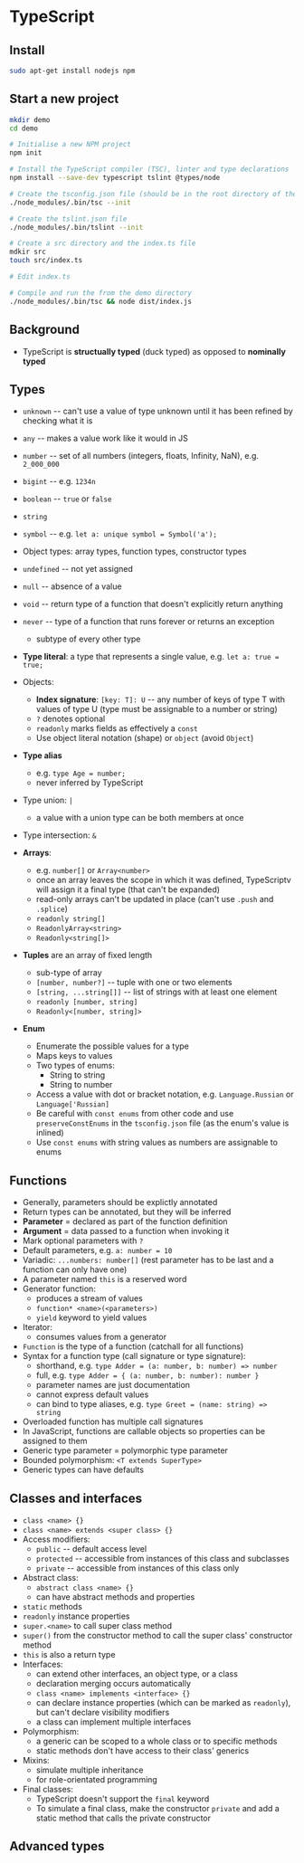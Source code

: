 # TypeScript

## Install

```bash
sudo apt-get install nodejs npm
```

## Start a new project

```bash
mkdir demo
cd demo

# Initialise a new NPM project
npm init

# Install the TypeScript compiler (TSC), linter and type declarations
npm install --save-dev typescript tslint @types/node

# Create the tsconfig.json file (should be in the root directory of the project)
./node_modules/.bin/tsc --init

# Create the tslint.json file
./node_modules/.bin/tslint --init

# Create a src directory and the index.ts file
mdkir src
touch src/index.ts

# Edit index.ts

# Compile and run the from the demo directory
./node_modules/.bin/tsc && node dist/index.js
```

## Background

* TypeScript is **structually typed** (duck typed) as opposed to **nominally typed**

## Types

* `unknown` -- can't use a value of type unknown until it has been refined by checking what it is
* `any` -- makes a value work like it would in JS
* `number` -- set of all numbers (integers, floats, Infinity, NaN), e.g. `2_000_000`
* `bigint` -- e.g. `1234n`
* `boolean` -- `true` or `false`
* `string`
* `symbol` -- e.g. `let a: unique symbol = Symbol('a');`
* Object types: array types, function types, constructor types
* `undefined` -- not yet assigned
* `null` -- absence of a value
* `void` -- return type of a function that doesn't explicitly return anything
* `never` -- type of a function that runs forever or returns an exception
    - subtype of every other type

* **Type literal**: a type that represents a single value, e.g. `let a: true = true;`

* Objects:
    * **Index signature**: `[key: T]: U` -- any number of keys of type T with values of type U (type must be assignable to a number or string)
    * `?` denotes optional
    * `readonly` marks fields as effectively a `const`
    * Use object literal notation (shape) or `object` (avoid `Object`)
* **Type alias**
    - e.g. `type Age = number;`
    - never inferred by TypeScript
* Type union: `|`
    - a value with a union type can be both members at once
* Type intersection: `&`
* **Arrays**:
    - e.g. `number[]` or `Array<number>`
    - once an array leaves the scope in which it was defined, TypeScriptv will assign it a final type (that can't be expanded)
    - read-only arrays can't be updated in place (can't use `.push` and `.splice`)
    - `readonly string[]`
    - `ReadonlyArray<string>`
    - `Readonly<string[]>`
* **Tuples** are an array of fixed length
    * sub-type of array
    * `[number, number?]` -- tuple with one or two elements
    * `[string, ...string[]]` -- list of strings with at least one element
    * `readonly [number, string]`
    * `Readonly<[number, string]>`
* **Enum**
    * Enumerate the possible values for a type
    * Maps keys to values
    * Two types of enums:
        * String to string
        * String to number
    * Access a value with dot or bracket notation, e.g. `Language.Russian` or `Language['Russian]`
    * Be careful with `const enums` from other code and use `preserveConstEnums` in the `tsconfig.json` file (as the enum's value is inlined)
    * Use `const enums` with string values as numbers are assignable to enums

## Functions

* Generally, parameters should be explictly annotated
* Return types can be annotated, but they will be inferred
* **Parameter** = declared as part of the function definition
* **Argument** = data passed to a function when invoking it
* Mark optional parameters with `?`
* Default parameters, e.g. `a: number = 10`
* Variadic: `...numbers: number[]` (rest parameter has to be last and a function can only have one)
* A parameter named `this` is a reserved word
* Generator function:
    - produces a stream of values
    - `function* <name>(<parameters>)`
    - `yield` keyword to yield values
* Iterator:
    - consumes values from a generator
* `Function` is the type of a function (catchall for all functions)
* Syntax for a function type (call signature or type signature):
    - shorthand, e.g. `type Adder = (a: number, b: number) => number`
    - full, e.g. `type Adder = { (a: number, b: number): number }`
    - parameter names are just documentation
    - cannot express default values
    - can bind to type aliases, e.g. `type Greet = (name: string) => string`
* Overloaded function has multiple call signatures
* In JavaScript, functions are callable objects so properties can be assigned to them
* Generic type parameter = polymorphic type parameter
* Bounded polymorphism: `<T extends SuperType>`
* Generic types can have defaults

## Classes and interfaces

* `class <name> {}`
* `class <name> extends <super class> {}`
* Access modifiers:
    * `public` -- default access level
    * `protected` -- accessible from instances of this class and subclasses
    * `private` -- accessible from instances of this class only
* Abstract class:
    * `abstract class <name> {}`
    * can have abstract methods and properties
* `static` methods
* `readonly` instance properties
* `super.<name>` to call super class method
* `super()` from the constructor method to call the super class' constructor method
* `this` is also a return type
* Interfaces:
    * can extend other interfaces, an object type, or a class
    * declaration merging occurs automatically
    * `class <name> implements <interface> {}`
    * can declare instance properties (which can be marked as `readonly`), but can't declare visibility modifiers
    * a class can implement multiple interfaces
* Polymorphism:
    * a generic can be scoped to a whole class or to specific methods
    * static methods don't have access to their class' generics
* Mixins:
    * simulate multiple inheritance
    * for role-orientated programming
* Final classes:
    * TypeScript doesn't support the `final` keyword
    * To simulate a final class, make the constructor `private` and add a static method that calls the private constructor

## Advanced types